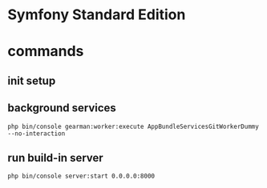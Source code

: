 Symfony Standard Edition
========================

# commands
## init setup

## background services
    php bin/console gearman:worker:execute AppBundleServicesGitWorkerDummy --no-interaction
    
## run build-in server
    php bin/console server:start 0.0.0.0:8000
